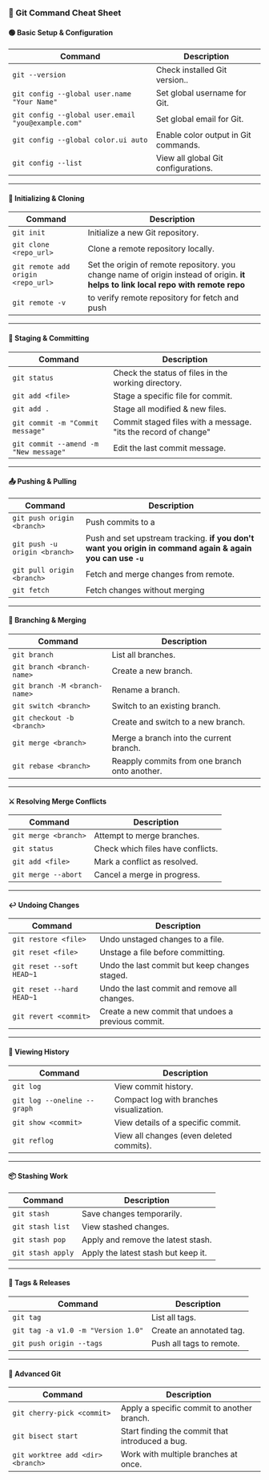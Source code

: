 ### **🚀 Git Command Cheat Sheet**

#### **🟢 Basic Setup & Configuration**

| **Command**                                        | **Description**                      |
| -------------------------------------------------- | ------------------------------------ |
| `git --version`                                    | Check installed Git version..        |
| `git config --global user.name "Your Name"`        | Set global username for Git.         |
| `git config --global user.email "you@example.com"` | Set global email for Git.            |
| `git config --global color.ui auto`                | Enable color output in Git commands. |
| `git config --list`                                | View all global Git configurations.  |

---

#### **📂 Initializing & Cloning**

| **Command**                        | **Description**                                                                                                                    |
| ---------------------------------- | ---------------------------------------------------------------------------------------------------------------------------------- |
| `git init`                         | Initialize a new Git repository.                                                                                                   |
| `git clone <repo_url>`             | Clone a remote repository locally.                                                                                                 |
| `git remote add origin <repo_url>` | Set the origin of remote repository. you change name of origin instead of origin. **it helps to link local repo with remote repo** |
| `git remote -v`                    | to verify remote repository for fetch and push                                                                                     |

---

#### **📄 Staging & Committing**

| **Command**                           | **Description**                                                |
| ------------------------------------- | -------------------------------------------------------------- |
| `git status`                          | Check the status of files in the working directory.            |
| `git add <file>`                      | Stage a specific file for commit.                              |
| `git add .`                           | Stage all modified & new files.                                |
| `git commit -m "Commit message"`      | Commit staged files with a message. "its the record of change" |
| `git commit --amend -m "New message"` | Edit the last commit message.                                  |

---

#### **📤 Pushing & Pulling**

| **Command**                   | **Description**                                                                                            |
| ----------------------------- | ---------------------------------------------------------------------------------------------------------- |
| `git push origin <branch>`    | Push commits to a                                                                                          |
| `git push -u origin <branch>` | Push and set upstream tracking. **if you don't want you origin in command again & again you can use `-u`** |
| `git pull origin <branch>`    | Fetch and merge changes from remote.                                                                       |
| `git fetch`                   | Fetch changes without merging                                                                              |

---

#### **🔄 Branching & Merging**

| **Command**                | **Description**                               |
| -------------------------- | --------------------------------------------- |
| `git branch`               | List all branches.                            |
| `git branch <branch-name>` | Create a new branch.                          |
| `git branch -M <branch-name>` | Rename a branch.                          |
| `git switch <branch>`      | Switch to an existing branch.                 |
| `git checkout -b <branch>` | Create and switch to a new branch.            |
| `git merge <branch>`       | Merge a branch into the current branch.       |
| `git rebase <branch>`      | Reapply commits from one branch onto another. |

---

#### **⚔️ Resolving Merge Conflicts**

|**Command**|**Description**|
|---|---|
|`git merge <branch>`|Attempt to merge branches.|
|`git status`|Check which files have conflicts.|
|`git add <file>`|Mark a conflict as resolved.|
|`git merge --abort`|Cancel a merge in progress.|

---

#### **↩️ Undoing Changes**

|**Command**|**Description**|
|---|---|
|`git restore <file>`|Undo unstaged changes to a file.|
|`git reset <file>`|Unstage a file before committing.|
|`git reset --soft HEAD~1`|Undo the last commit but keep changes staged.|
|`git reset --hard HEAD~1`|Undo the last commit and remove all changes.|
|`git revert <commit>`|Create a new commit that undoes a previous commit.|

---

#### **📜 Viewing History**

|**Command**|**Description**|
|---|---|
|`git log`|View commit history.|
|`git log --oneline --graph`|Compact log with branches visualization.|
|`git show <commit>`|View details of a specific commit.|
|`git reflog`|View all changes (even deleted commits).|

---

#### **📦 Stashing Work**

|**Command**|**Description**|
|---|---|
|`git stash`|Save changes temporarily.|
|`git stash list`|View stashed changes.|
|`git stash pop`|Apply and remove the latest stash.|
|`git stash apply`|Apply the latest stash but keep it.|

---

#### **🎯 Tags & Releases**

|**Command**|**Description**|
|---|---|
|`git tag`|List all tags.|
|`git tag -a v1.0 -m "Version 1.0"`|Create an annotated tag.|
|`git push origin --tags`|Push all tags to remote.|

---

#### **🚀 Advanced Git**

|**Command**|**Description**|
|---|---|
|`git cherry-pick <commit>`|Apply a specific commit to another branch.|
|`git bisect start`|Start finding the commit that introduced a bug.|
|`git worktree add <dir> <branch>`|Work with multiple branches at once.|